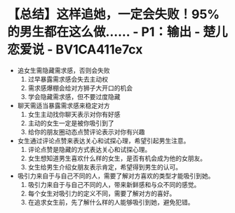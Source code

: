 # 【总结】这样追她，一定会失败！95%的男生都在这么做…… - P1：输出 - 楚儿恋爱说 - BV1CA411e7cx

-   追女生需隐藏需求感，否则会失败
    1.  过早暴露需求感会失去主动权
    2.  需求感爆棚会给对方狮子大开口的机会
    3.  学会隐藏需求感，但不要过度隐藏
-   聊天需适当暴露需求感来稳定对方
    1.  女生主动找你聊天表示对你有好感
    2.  主动的女生一定是被你吸引到了
    3.  给你的朋友圈动态点赞评论表示对你有兴趣
-   女生通过评论点赞来表达关心和试探心理，希望引起男生注意。
    1.  评论点赞是隐藏的方式表达关心和试探心理。
    2.  女生想知道男生喜欢什么样的女生，是否有机会成为他的女朋友。
    3.  女生给男生介绍女朋友表示肯定，希望得到男生的认可。
-   吸引力来自于与自己不同的人，需要了解对方喜欢的类型才能吸引到她。
    1.  吸引力来自于与自己不同的人，带来新鲜感和与众不同的感觉。
    2.  每个女生对吸引力的定义不同，需要了解对方的喜好。
    3.  在追求女生前，先了解什么样的人能够吸引到她，避免犯错。